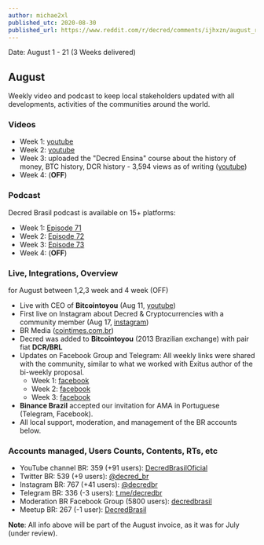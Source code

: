 ```yaml
---
author: michae2xl
published_utc: 2020-08-30
published_url: https://www.reddit.com/r/decred/comments/ijhxzn/august_report_for_brazil_proposal/
---
```


Date: August 1 - 21 (3 Weeks delivered)

## August

Weekly video and podcast to keep local stakeholders updated with all developments, activities of the communities around the world.

### Videos

- Week 1: [youtube](https://www.youtube.com/watch?v=O9fYRhSjqcE)
- Week 2: [youtube](https://www.youtube.com/watch?v=Ms6E3ETnilk)
- Week 3: uploaded the "Decred Ensina" course about the history of money, BTC history, DCR history - 3,594 views as of writing ([youtube](https://www.youtube.com/watch?v=LA4AMvrfa70))
- Week 4: (**OFF**)

### Podcast

Decred Brasil podcast is available on 15+ platforms:

- Week 1: [Episode 71](https://soundcloud.com/decredbrasil/ep71)
- Week 2: [Episode 72](https://soundcloud.com/decredbrasil/ep72)
- Week 3: [Episode 73](https://soundcloud.com/decredbrasil/ep73)
- Week 4: (**OFF**)

### Live, Integrations, Overview

for August between 1,2,3 week and 4 week (OFF)

- Live with CEO of **Bitcointoyou** (Aug 11, [youtube](https://www.youtube.com/watch?v=dk_2WYZ4EDU))
- First live on Instagram about Decred & Cryptocurrencies with a community member (Aug 17, [instagram](https://www.instagram.com/tv/CEAenAhF7m0/))
- BR Media ([cointimes.com.br](https://cointimes.com.br/conheca-6-criptomoedas-e-tokens-que-distribuem-lucro/))
- Decred was added to **Bitcointoyou** (2013 Brazilian exchange) with pair fiat **DCR/BRL**
- Updates on Facebook Group and Telegram: All weekly links were shared with the community, similar to what we worked with Exitus author of the bi-weekly proposal.
  - Week 1: [facebook](https://www.facebook.com/photo?fbid=3306091546113990)
  - Week 2: [facebook](https://www.facebook.com/photo?fbid=3327054034017741)
  - Week 3: [facebook](https://www.facebook.com/photo?fbid=3347711508618660)
- **Binance Brazil** accepted our invitation for AMA in Portuguese (Telegram, Facebook).
- All local support, moderation, and management of the BR accounts below.

### Accounts managed, Users Counts, Contents, RTs, etc

- YouTube channel BR: 359 (+91 users): [DecredBrasilOficial](https://www.youtube.com/c/DecredBrasilOficial)
- Twitter BR: 539 (+9 users): [@decred_br](https://twitter.com/decred_br)
- Instagram BR: 767 (+41 users): [@decredbr](https://www.instagram.com/decredbr/)
- Telegram BR: 336 (-3 users): [t.me/decredbr](https://t.me/decredbr)
- Moderation BR Facebook Group (5800 users): [decredbrasil](https://www.facebook.com/groups/decredbrasil/)
- Meetup BR: 267 (-1 user): [DecredBrasil](https://www.meetup.com/pt-BR/DecredBrasil/)

**Note**: All info above will be part of the August invoice, as it was for July (under review).
